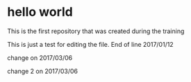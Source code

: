 # hello world
This is the first repository that was created during the training

This is just a test for editing the file.
End of line 2017/01/12

change on 2017/03/06

change 2 on 2017/03/06

